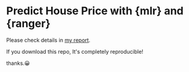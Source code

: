 # Predict House Price with {mlr} and {ranger}
Please check details in [my report](https://be-favorite.github.io/Kaggle-Houseprice/Report.html).

If you download this repo, It's completely reproducible!

thanks.😀
